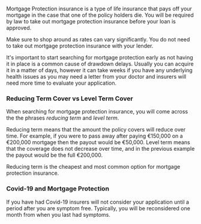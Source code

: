 Mortgage Protection insurance is a type of life insurance that pays off your mortgage in the case that 
 one of the policy holders die.
 You will be required by law to take out mortgage protection insurance before your loan is approved.
 
Make sure to shop around as rates can vary significantly. You do not need to take out mortgage protection insurance with your lender.

It's important to start searching for mortgage protection early as not having it in place is a common cause of drawdown delays. Usually you can acquire it in a matter of days, however it can take weeks if you have any underlying health issues as you may need a letter from your doctor and insurers will need more time to evaluate your application.


### Reducing Term Cover vs Level Term Cover

When searching for mortgage protection insurance, you will come across the the phrases *reducing term*
 and *level term*. 
 
Reducing term means that the amount the policy covers will reduce over time. 
 For example, if you were to pass away after paying €150,000 on a €200,000 mortgage then the payout would be €50,000.
 Level term means that the coverage does not decrease over time, and in the previous example the payout would be the full €200,000. 
 
Reducing term is the cheapest and most common option for mortgage protection insurance. 
 

### Covid-19 and Mortgage Protection

If you have had Covid-19 insurers will not consider your application 
 until a period after you are symptom free. Typically, you will be reconsidered one month from when you last had symptoms.
 